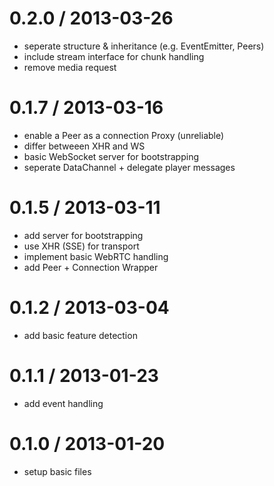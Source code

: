 0.2.0 / 2013-03-26
==================

* seperate structure & inheritance (e.g. EventEmitter, Peers)
* include stream interface for chunk handling
* remove media request


0.1.7 / 2013-03-16
==================

* enable a Peer as a connection Proxy (unreliable)
* differ betweeen XHR and WS
* basic WebSocket server for bootstrapping
* seperate DataChannel + delegate player messages


0.1.5 / 2013-03-11
==================

* add server for bootstrapping
* use XHR (SSE) for transport
* implement basic WebRTC handling
* add Peer + Connection Wrapper


0.1.2 / 2013-03-04
==================

* add basic feature detection


0.1.1 / 2013-01-23
==================

* add event handling


0.1.0 / 2013-01-20
==================

* setup basic files
